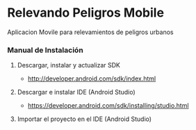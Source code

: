 Relevando Peligros Mobile
========================= 

Aplicacion Movile para relevamientos de peligros urbanos

### Manual de Instalación

1. Descargar, instalar y actualizar SDK
   * http://developer.android.com/sdk/index.html

2. Descargar e instalar IDE (Android Studio)
   * https://developer.android.com/sdk/installing/studio.html

4. Importar el proyecto en el IDE (Android Studio)

